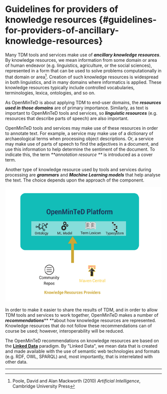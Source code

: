 # Guidelines for providers of knowledge resources {#guidelines-for-providers-of-ancillary-knowledge-resources}

Many TDM tools and services make use of _**ancillary knowledge resources**_. By knowledge resources, we mean information from some domain or area of human endeavor \(e.g. linguistics, agriculture, or the social sciences\), represented in a form that can be used to solve problems computationally in that domain or area[^1]. Creation of such knowledge resources is widespread in both linguistics, and in many domains where informatics is applied. These knowledge resources typically include controlled vocabularies, terminologies, lexica, ontologies, and so on.

As OpenMinTeD is about applying TDM to end-user domains, the _**resources used in those domains**_ are of primary importance. Similarly, as text is important to OpenMinTeD tools and services, so _**linguistic resources**_ \(e.g. resources that describe parts of speech\) are also important.

OpenMinTeD tools and services may make use of these resources in order to annotate text. For example, a service may make use of a dictionary of archaeological terms when processing object descriptions. Or, a service may make use of parts of speech to find the adjectives in a document, and use this information to help determine the sentiment of the document. To indicate this, the term _**annotation resource **_ is introduced as a cover term.

Another type of knowledge resource used by tools and services during processing are _**grammars**_ and _**Machine Learning models**_ that help analyse the text. The choice depends upon the approach of the component.

![](/assets/5a.png)

In order to make it easier to share the results of TDM, and in order to allow TDM tools and services to work together, OpenMinTeD makes a number of _**recommendations**_** **about how knowledge resources are represented. Knowledge resources that do not follow these recommendations can of course be used; however, interoperability will be reduced.

The OpenMinTeD recommendations on knowledge resources are based on the [**Linked Data**](https://www.w3.org/standards/semanticweb/data) paradigm. By "Linked Data", we mean data that is created and made available with the use of semantic web technologies and formats \(e.g. RDF, OWL, SPARQL\) and, most importantly, that is interrelated with other data.

---

[^1]: Poole, David and Alan Mackworth \(2010\) _Artificial Intelligence_, Cambridge University Press


